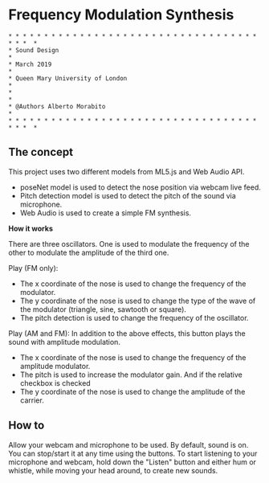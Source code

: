 # Frequency Modulation Synthesis

```
* * * * * * * * * * * * * * * * * * * * * * * * * * * * * * * * * * * * * *  *
* Sound Design                                                               *
* March 2019                                                                 *
* Queen Mary University of London                                            *
*                                                                            *
* @Authors Alberto Morabito                                                  *
* * * * * * * * * * * * * * * * * * * * * * * * * * * * * * * * * * * * * *  *
```

## The concept

This project uses two different models from ML5.js and Web Audio API.

- poseNet model is used to detect the nose position via webcam live feed.
- Pitch detection model is used to detect the pitch of the sound via microphone.
- Web Audio is used to create a simple FM synthesis.

**How it works**

There are three oscillators. One is used to modulate the frequency of the other to modulate the amplitude of the third one.

Play (FM only):
- The x coordinate of the nose is used to change the frequency of the modulator.
- The y coordinate of the nose is used to change the type of the wave of the modulator (triangle, sine, sawtooth or square).
- The pitch detection is used to change the frequency of the oscillator.

Play (AM and FM):
In addition to the above effects, this button plays the sound with amplitude modulation.
- The x coordinate of the nose is used to change the frequency of the amplitude modulator.
- The pitch is used to increase the modulator gain.
And if the relative checkbox is checked
- The y coordinate of the nose is used to change the amplitude of the carrier.



## How to

Allow your webcam and microphone to be used.
By default, sound is on. You can stop/start it at any time using the buttons.
To start listening to your microphone and webcam, hold down the "Listen" button and either hum or whistle, while moving your head around, to create new sounds.
